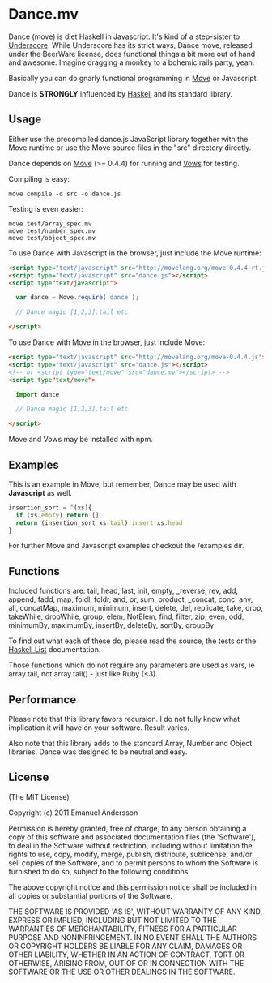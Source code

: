 # Dance.mv

Dance (move) is diet Haskell in Javascript. It's kind of a step-sister to [Underscore](http://underscore.com).
While Underscore has its strict ways, Dance move, released under the BeerWare
license, does functional things a bit more out of hand and awesome.
Imagine dragging a monkey to a bohemic rails party, yeah.

Basically you can do gnarly functional programming in [Move](http://movelang.org) or Javascript.

Dance is **STRONGLY** influenced by [Haskell](http://haskell.org/) and its
standard library.

## Usage

Either use the precompiled dance.js JavaScript library together with the Move runtime or use the Move source files in the "src" directory directly.

Dance depends on [Move](http://movelang.org) (>= 0.4.4) for running and [Vows](http://vowsjs.org/) for testing.

Compiling is easy:

```
move compile -d src -o dance.js
```

Testing is even easier:

```
move test/array_spec.mv
move test/number_spec.mv
move test/object_spec.mv
```

To use Dance with Javascript in the browser, just include the Move runtime:

``` html
<script type="text/javascript" src="http://movelang.org/move-0.4.4-rt.js"></script>
<script type="text/javascript" src="dance.js"></script>
<script type"text/javascript">

  var dance = Move.require('dance');

  // Dance magic [1,2,3].tail etc

</script>
```

To use Dance with Move in the browser, just include Move:

``` html
<script type="text/javascript" src="http://movelang.org/move-0.4.4.js"></script>
<script type="text/javascript" src="dance.js"></script>
<!-- or <script type="text/move" src="dance.mv"></script> -->
<script type"text/move">

  import dance

  // Dance magic [1,2,3].tail etc

</script>
```

Move and Vows may be installed with npm.

## Examples

This is an example in Move, but remember, Dance may be used with **Javascript** as well.

```javascript
insertion_sort = ^(xs){
  if (xs.empty) return []
  return (insertion_sort xs.tail).insert xs.head
}
```

For further Move and Javascript examples checkout the /examples dir.

## Functions

Included functions are:
tail, head, last, init, empty, _reverse, rev, add, append, fadd, map, foldl, foldr, and, or, sum, product, _concat, conc, any, all, concatMap, maximum, minimum, insert, delete, del, replicate, take, drop, takeWhile, dropWhile, group, elem, NotElem, find, filter, zip, even, odd, minimumBy, maximumBy, insertBy, deleteBy, sortBy, groupBy

To find out what each of these do, please read the source, the tests or the [Haskell List](http://hackage.haskell.org/packages/archive/base/latest/doc/html/Data-List.html) documentation.

Those functions which do not require any parameters are used as vars, ie array.tail,
not array.tail() - just like Ruby (<3).

## Performance

Please note that this library favors recursion. I do not fully know what implication it
will have on your software. Result varies.

Also note that this library adds to the standard Array, Number and Object libraries.
Dance was designed to be neutral and easy.

## License

(The MIT License)

Copyright (c) 2011 Emanuel Andersson

Permission is hereby granted, free of charge, to any person obtaining
a copy of this software and associated documentation files (the
'Software'), to deal in the Software without restriction, including
without limitation the rights to use, copy, modify, merge, publish,
distribute, sublicense, and/or sell copies of the Software, and to
permit persons to whom the Software is furnished to do so, subject to
the following conditions:

The above copyright notice and this permission notice shall be
included in all copies or substantial portions of the Software.

THE SOFTWARE IS PROVIDED 'AS IS', WITHOUT WARRANTY OF ANY KIND,
EXPRESS OR IMPLIED, INCLUDING BUT NOT LIMITED TO THE WARRANTIES OF
MERCHANTABILITY, FITNESS FOR A PARTICULAR PURPOSE AND NONINFRINGEMENT.
IN NO EVENT SHALL THE AUTHORS OR COPYRIGHT HOLDERS BE LIABLE FOR ANY
CLAIM, DAMAGES OR OTHER LIABILITY, WHETHER IN AN ACTION OF CONTRACT,
TORT OR OTHERWISE, ARISING FROM, OUT OF OR IN CONNECTION WITH THE
SOFTWARE OR THE USE OR OTHER DEALINGS IN THE SOFTWARE.